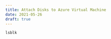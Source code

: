 ```yaml
---
title: Attach Disks to Azure Virtual Machine
date: 2021-05-26
draft: true
---
```


```bash
lsblk
```
